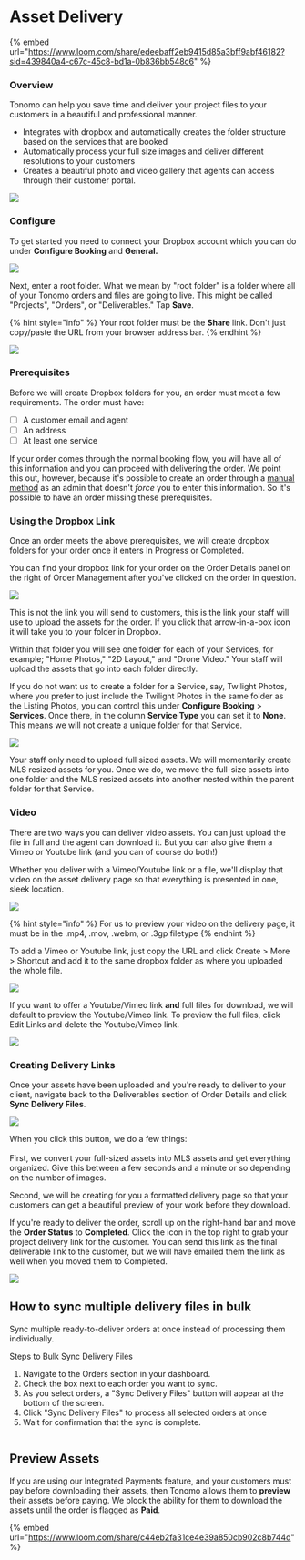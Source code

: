 # Asset Delivery

{% embed url="https://www.loom.com/share/edeebaff2eb9415d85a3bff9abf46182?sid=439840a4-c67c-45c8-bd1a-0b836bb548c6" %}

### Overview

Tonomo can help you save time and deliver your project files to your customers in a beautiful and professional manner.

* Integrates with dropbox and automatically creates the folder structure based on the services that are booked
* Automatically process your full size images and deliver different resolutions to your customers
* Creates a beautiful photo and video gallery that agents can access through their customer portal.

![](<../../.gitbook/assets/image (1) (1) (1) (1).png>)

### Configure

To get started you need to connect your Dropbox account which you can do under **Configure Booking** and **General.**

![](<../../.gitbook/assets/Dropbox Config.png>)

Next, enter a root folder. What we mean by "root folder" is a folder where all of your Tonomo orders and files are going to live. This might be called "Projects", "Orders", or "Deliverables." Tap **Save**.

{% hint style="info" %}
Your root folder must be the **Share** link. Don't just copy/paste the URL from your browser address bar.
{% endhint %}

![](<../../.gitbook/assets/image (51).png>)

### Prerequisites

Before we will create Dropbox folders for you, an order must meet a few requirements. The order must have:

* [ ] A customer email and agent
* [ ] An address
* [ ] At least one service

If your order comes through the normal booking flow, you will have all of this information and you can proceed with delivering the order. We point this out, however, because it's possible to create an order through a [manual method](../creating-orders-for-your-customers.md#manual-method) as an admin that doesn't _force_ you to enter this information. So it's possible to have an order missing these prerequisites.

### Using the Dropbox Link

Once an order meets the above prerequisites, we will create dropbox folders for your order once it enters In Progress or Completed.

You can find your dropbox link for your order on the Order Details panel on the right of Order Management after you've clicked on the order in question.

![](<../../.gitbook/assets/Deliverables Link.png>)

This is not the link you will send to customers, this is the link your staff will use to upload the assets for the order. If you click that arrow-in-a-box icon it will take you to your folder in Dropbox.&#x20;

Within that folder you will see one folder for each of your Services, for example; "Home Photos," "2D Layout," and "Drone Video." Your staff will upload the assets that go into each folder directly.

If you do not want us to create a folder for a Service, say, Twilight Photos, where you prefer to just include the Twilight Photos in the same folder as the Listing Photos, you can control this under **Configure Booking** > **Services**. Once there, in the column **Service Type** you can set it to **None**. This means we will not create a unique folder for that Service.

![](<../../.gitbook/assets/Service Type (1).png>)

Your staff only need to upload full sized assets. We will momentarily create MLS resized assets for you. Once we do, we move the full-size assets into one folder and the MLS resized assets into another nested within the parent folder for that Service.

### Video

There are two ways you can deliver video assets. You can just upload the file in full and the agent can download it. But you can also give them a Vimeo or Youtube link (and you can of course do both!)

Whether you deliver with a Vimeo/Youtube link or a file, we'll display that video on the asset delivery page so that everything is presented in one, sleek location.

![](<../../.gitbook/assets/image (162).png>)

{% hint style="info" %}
For us to preview your video on the delivery page, it must be in the .mp4, .mov, .webm, or .3gp filetype
{% endhint %}

To add a Vimeo or Youtube link, just copy the URL and click Create > More > Shortcut and add it to the same dropbox folder as where you uploaded the whole file.

![](<../../.gitbook/assets/image (50).png>)

If you want to offer a Youtube/Vimeo link **and** full files for download, we will default to preview the Youtube/Vimeo link. To preview the full files, click Edit Links and delete the Youtube/Vimeo link.

![](<../../.gitbook/assets/image (14) (1).png>)

### Creating Delivery Links

Once your assets have been uploaded and you're ready to deliver to your client, navigate back to the Deliverables section of Order Details and click **Sync Delivery Files**.

![](<../../.gitbook/assets/image (174).png>)

When you click this button, we do a few things:\
\
First, we convert your full-sized assets into MLS assets and get everything organized. Give this between a few seconds and a minute or so depending on the number of images.

Second, we will be creating for you a formatted delivery page so that your customers can get a beautiful preview of your work before they download.

If you're ready to deliver the order, scroll up on the right-hand bar and move the **Order Status** to **Completed**. Click the icon in the top right to grab your project delivery link for the customer. You can send this link as the final deliverable link to the customer, but we will have emailed them the link as well when you moved them to Completed.

![](<../../.gitbook/assets/Deliverables Link (1).png>)

## How to sync multiple delivery files in bulk

Sync multiple ready-to-deliver orders at once instead of processing them individually.

Steps to Bulk Sync Delivery Files

1. Navigate to the Orders section in your dashboard.
2. Check the box next to each order you want to sync.
3. As you select orders, a "Sync Delivery Files" button will appear at the bottom of the screen.
4. Click "Sync Delivery Files" to process all selected orders at once
5. Wait for confirmation that the sync is complete.

<figure><img src="../../.gitbook/assets/image (234).png" alt=""><figcaption></figcaption></figure>

## Preview Assets

If you are using our Integrated Payments feature, and your customers must pay before downloading their assets, then Tonomo allows them to **preview** their assets before paying. We block the ability for them to download the assets until the order is flagged as **Paid**.

{% embed url="https://www.loom.com/share/c44eb2fa31ce4e39a850cb902c8b744d" %}
